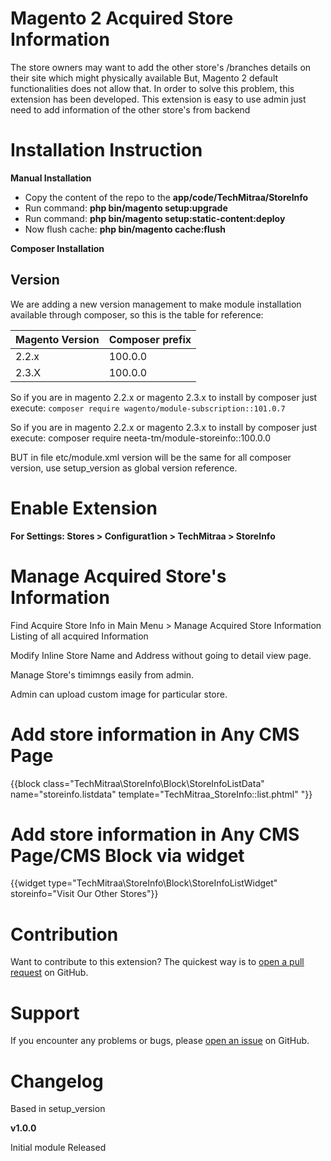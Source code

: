 # Magento 2 Acquired Store Information
The store owners may want to add the other store's /branches details on their site which might physically available But, Magento 2 default functionalities does not allow that. In order to solve this problem, this extension has been developed. This extension is easy to use admin just need to add information of the other store's from backend

# Installation Instruction

<b>Manual Installation</b>

- Copy the content of the repo to the <b>app/code/TechMitraa/StoreInfo</b>
- Run command: <b>php bin/magento setup:upgrade</b>
- Run command: <b>php bin/magento setup:static-content:deploy</b>
- Now flush cache: <b>php bin/magento cache:flush</b>

<b>Composer Installation</b>

## Version
We are adding a new version management to make module installation available through composer, so this is the table for reference: 

Magento Version | Composer prefix 
----            | ---- 
2.2.x           | 100.0.0
2.3.X           | 100.0.0

So if you are in magento 2.2.x or magento 2.3.x to install by composer just execute: `composer require wagento/module-subscription::101.0.7`

So if you are in magento 2.2.x or magento 2.3.x to install by composer just execute: composer require neeta-tm/module-storeinfo::100.0.0

BUT in file etc/module.xml version will be the same for all composer version, use setup_version as global version reference.

# Enable Extension
<b>For Settings: Stores > Configurat1ion > TechMitraa > StoreInfo</b>

# Manage Acquired Store's Information 
Find Acquire Store Info in Main Menu > Manage Acquired Store Information
Listing of all acquired Information 

Modify Inline Store Name and Address without going to detail view page.

Manage Store's timimngs easily from admin.

Admin can upload custom image for particular store.

# Add store information in Any CMS Page 
{{block class="TechMitraa\StoreInfo\Block\StoreInfoListData" name="storeinfo.listdata" template="TechMitraa_StoreInfo::list.phtml" "}}

# Add store information in Any CMS Page/CMS Block via widget
{{widget type="TechMitraa\StoreInfo\Block\StoreInfoListWidget" storeinfo="Visit Our Other Stores"}}

# Contribution

Want to contribute to this extension? The quickest way is to <a href="https://help.github.com/articles/about-pull-requests/">open a pull request</a> on GitHub.

# Support

If you encounter any problems or bugs, please <a href="https://github.com/neeta-tm/module-storeinfo/issues">open an issue</a> on GitHub.

# Changelog
Based in setup_version

<b>v1.0.0</b>

Initial module Released
